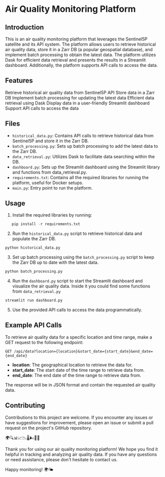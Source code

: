 # Air Quality Monitoring Platform

## Introduction

This is an air quality monitoring platform that leverages the Sentinel5P satellite and its API system. The platform allows users to retrieve historical air quality data, store it in a Zarr DB (a popular geospatial database), and implement batch processing to obtain the latest data. The platform utilizes Dask for efficient data retrieval and presents the results in a Streamlit dashboard. Additionally, the platform supports API calls to access the data.

## Features
Retrieve historical air quality data from Sentinel5P API
Store data in a Zarr DB
Implement batch processing for updating the latest data
Efficient data retrieval using Dask
Display data in a user-friendly Streamlit dashboard
Support API calls to access the data

## Files
- `historical_data.py`: Contains API calls to retrieve historical data from Sentinel5P and store it in the Zarr DB.
- `batch_processing.py`: Sets up batch processing to add the latest data to the Zarr DB.
- `data_retrieval.py`: Utilizes Dask to facilitate data searching within the DB.
- `dashboard.py`: Sets up the Streamlit dashboard using the Streamlit library and functions from data_retrieval.py.
- `requirements.txt`: Contains all the required libraries for running the platform, useful for Docker setups.
- `main.py`: Entry point to run the platform.

## Usage
1. Install the required libraries by running:

```python
   pip install -r requirements.txt
   ```

2. Run the `historical_data.py` script to retrieve historical data and populate the Zarr DB.

```python
python historical_data.py
   ```

3. Set up batch processing using the `batch_processing.py` script to keep the Zarr DB up to date with the latest data.

```python
python batch_processing.py
   ```

4. Run the `dashboard.py` script to start the Streamlit dashboard and visualize the air quality data. Inside it you could find some functions from `data_retrieval.py`

```python
streamlit run dashboard.py
   ```

5. Use the provided API calls to access the data programmatically.

## Example API Calls
To retrieve air quality data for a specific location and time range, make a GET request to the following endpoint:

```console
GET /api/data?location={location}&start_date={start_date}&end_date={end_date}
```

- **location**: The geographical location to retrieve the data for.
- **start_date**: The start date of the time range to retrieve data from.
- **end_date**: The end date of the time range to retrieve data from.

The response will be in JSON format and contain the requested air quality data.

## Contributing
Contributions to this project are welcome. If you encounter any issues or have suggestions for improvement, please open an issue or submit a pull request on the project's GitHub repository.

🌍🔍📊📈📉🌡️🌬️📡📅

Thank you for using our air quality monitoring platform! We hope you find it helpful in tracking and analyzing air quality data. If you have any questions or need assistance, please don't hesitate to contact us.

Happy monitoring! 🌍🌤️
